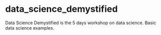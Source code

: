 # data_science_demystified
Data Science Demystified is the 5 days workshop on data science.
Basic data science examples.
